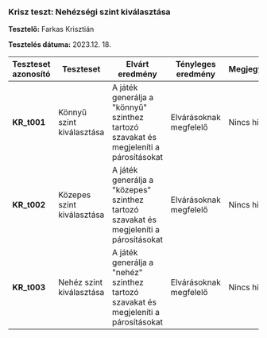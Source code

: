 ### Krisz teszt: Nehézségi szint kiválasztása
**Tesztelő:** Farkas Krisztián

**Tesztelés dátuma:** 2023.12. 18.

| Teszteset azonosító | Teszteset | Elvárt eredmény | Tényleges eredmény | Megjegyzés |
| ------------------- | --------- | --------------- | ------------------ | ---------- |
| __KR_t001__ | Könnyű szint kiválasztása | A játék generálja a "könnyű" szinthez tartozó szavakat és megjeleníti a párosításokat | Elvárásoknak megfelelő | Nincs hiba |
| __KR_t002__ | Közepes szint kiválasztása | A játék generálja a "közepes" szinthez tartozó szavakat és megjeleníti a párosításokat | Elvárásoknak megfelelő | Nincs hiba |
| __KR_t003__ | Nehéz szint kiválasztása | A játék generálja a "nehéz" szinthez tartozó szavakat és megjeleníti a párosításokat | Elvárásoknak megfelelő | Nincs hiba |